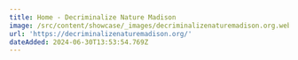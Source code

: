 ```yaml
---
title: Home - Decriminalize Nature Madison
image: /src/content/showcase/_images/decriminalizenaturemadison.org.webp
url: 'https://decriminalizenaturemadison.org/'
dateAdded: 2024-06-30T13:53:54.769Z
---
```


